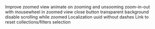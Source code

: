 Improve zoomed view
    animate on zooming and unsooming
    zoom-in-out with mousewheel in zoomed view
    close button
    transparent background
    disable scrolling while zoomed
Localization
uuid without dashes
Link to reset collections/filters selection
